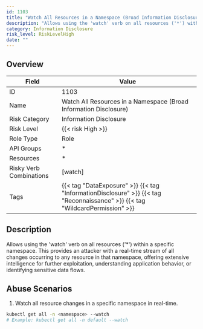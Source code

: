 ```yaml
---
id: 1103
title: "Watch All Resources in a Namespace (Broad Information Disclosure)"
description: "Allows using the 'watch' verb on all resources ('*') within a specific namespace. This provides an attacker with a real-time stream of all changes occurring to any resource in that namespace, offering extensive intelligence for further exploitation, understanding application behavior, or identifying sensitive data flows."
category: Information Disclosure
risk_level: RiskLevelHigh
date: ""
---
```


## Overview

| Field                   | Value                                                                                                                        |
| ----------------------- | ---------------------------------------------------------------------------------------------------------------------------- |
| ID                      | 1103                                                                                                                         |
| Name                    | Watch All Resources in a Namespace (Broad Information Disclosure)                                                            |
| Risk Category           | Information Disclosure                                                                                                       |
| Risk Level              | {{< risk High >}}                                                                                                            |
| Role Type               | Role                                                                                                                         |
| API Groups              | \*                                                                                                                           |
| Resources               | \*                                                                                                                           |
| Risky Verb Combinations | [watch]                                                                                                                      |
| Tags                    | {{< tag "DataExposure" >}} {{< tag "InformationDisclosure" >}} {{< tag "Reconnaissance" >}} {{< tag "WildcardPermission" >}} |

## Description

Allows using the 'watch' verb on all resources ('\*') within a specific namespace. This provides an attacker with a real-time stream of all changes occurring to any resource in that namespace, offering extensive intelligence for further exploitation, understanding application behavior, or identifying sensitive data flows.

## Abuse Scenarios

1. Watch all resource changes in a specific namespace in real-time.

```bash
kubectl get all -n <namespace> --watch
# Example: kubectl get all -n default --watch

```
